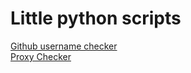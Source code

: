 # Little python scripts

[Github username checker](https://github.com/updonion/little_python/blob/main/github_username_checker.py)  
[Proxy Checker](https://github.com/updonion/little_python/blob/main/proxy_checker.py)

